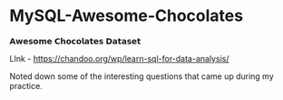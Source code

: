 # MySQL-Awesome-Chocolates


𝗔𝘄𝗲𝘀𝗼𝗺𝗲 𝗖𝗵𝗼𝗰𝗼𝗹𝗮𝘁𝗲𝘀 𝗗𝗮𝘁𝗮𝘀𝗲𝘁

LInk - https://chandoo.org/wp/learn-sql-for-data-analysis/

Noted down some of the interesting questions that came up during my practice.


